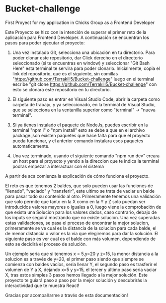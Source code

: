 # Bucket-challenge
First Proyect for my application in Chicks Group as a Frontend Developer

Este Proyecto se hizo con la intención de superar el primer reto de la aplicación para Frontend Developer. A continuación se encuentran los pasos para poder ejecutar el proyecto:

1. Una vez instalado Git, selecciona una ubicación en tu directorio. Para poder clonar este repositorio, dar Click derecho en el directorio seleccionado (si te encuentras en window) y seleccionar "Git Bash Here" esta terminal te servira para poder clonarlo. Inicialmente, copia el link del repositorio, que es el siguiente, sin comillas "https://github.com/Terrakill5/Bucket-challenge" luego en el terminal escribe "git clone https://github.com/Terrakill5/Bucket-challenge" con esto se clonara este repositorio en tu directorio.

2. El siguiente paso es entrar en Visual Studio Code, abrir la carpeta como carpeta de trabajo, y ya seleccionado, en la terminal de Visual Studio, que se selecciona en la ventanilla superior como "terminal" -> "nueva terminal". 

3. Si ya tienes instalado el paquete de NodeJs, puedes escribir en la terminal "npm i" o "npm install" esto se debe a que en el archivo package.json existen paquetes que hace falta para que el proyecto pueda funcionar, y el anterior comando instalara esos paquetes automaticamente.
4. Una vez terminado, usando el siguiente comando "npm run dev" creara un host para el proyecto y yendo a la direccion que te indica la terminal podras empezar a interactuar con el sistema

A partir de aca comienza la explicación de cómo funciona el proyecto.

El reto es que tenemos 2 baldes, que solo pueden usar las funciones de "llenado", "vaciado" y "transferir", este ultimo se trata de vaciar un balde para pasar todo su contenido al otro. Primeramente tenemos una validación que solo permite que tanto en la X como en la Y y Z solo puedan ser introducidos valores mayores o iguales a 0, luego viene la comprobación de que exista una Solucion para los valores dados, caso contrario, debajo de los inputs se seguirá mostrando que no existe solucion. Una vez superadas estas validaciones, se pasa el proceso de encontrar la mejor solucion, primeramente se ve cual es la distancia de la solucion para cada balde, el de menor distancia o valor es la vía que elegiremos para dar la solución. El siguiente paso es ver cual es el balde con más volumen, dependiendo de esto se decidirá el proceso de solución. 

Un ejemplo seria que si tenemos x = 5,y=20 y z=15, la menor distancia a la solucion es a través de y=20, el primer paso siendo que siempre se comienza con baldes vacíos, seria llenar Y, el segundo paso es trasferir el volumen de Y a X, dejando x=5 y y=15, el tercer y último paso seria vaciar X, tras estos simples 3 pasos hemos llegado a la mejor solución. Este proyecto te guiará paso a paso por la mejor solución y descubrirás la interactividad que te muestra React!

Gracias por acompañarme a través de esta documentación!
